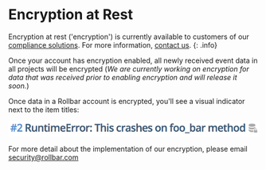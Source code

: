 # Encryption at Rest

Encryption at rest ('encryption') is currently available to customers of our [compliance solutions](/compliance/).  For more information, [contact us](/compliance/#contact-us). 
{: .info}

Once your account has encryption enabled, all newly received event data in all projects will be encrypted (_We are currently working on encryption for data that was received prior to enabling encryption and will release it soon._)

Once data in a Rollbar account is encrypted, you'll see a visual indicator next to the item titles:

![](../images/guides/encryption-at-rest/encryption-at-rest-indicator.png)

For more detail about the implementation of our encryption, please email [security@rollbar.com](mailto:security@rollbar.com)
